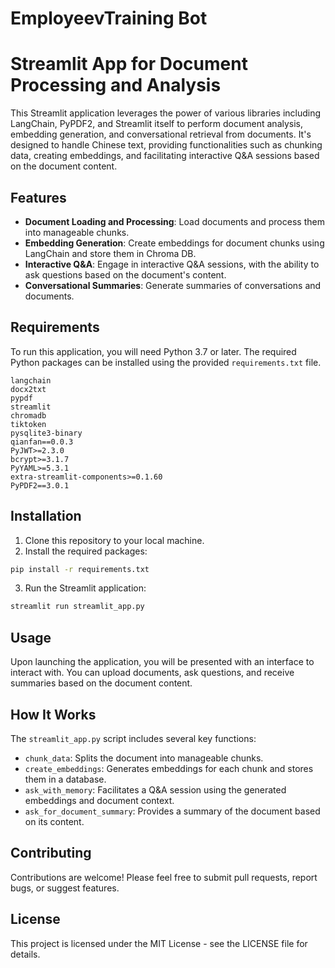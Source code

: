 # EmployeevTraining Bot

# Streamlit App for Document Processing and Analysis

This Streamlit application leverages the power of various libraries including LangChain, PyPDF2, and Streamlit itself to perform document analysis, embedding generation, and conversational retrieval from documents. It's designed to handle Chinese text, providing functionalities such as chunking data, creating embeddings, and facilitating interactive Q&A sessions based on the document content.

## Features

- **Document Loading and Processing**: Load documents and process them into manageable chunks.
- **Embedding Generation**: Create embeddings for document chunks using LangChain and store them in Chroma DB.
- **Interactive Q&A**: Engage in interactive Q&A sessions, with the ability to ask questions based on the document's content.
- **Conversational Summaries**: Generate summaries of conversations and documents.

## Requirements

To run this application, you will need Python 3.7 or later. The required Python packages can be installed using the provided `requirements.txt` file.

```
langchain
docx2txt
pypdf
streamlit
chromadb
tiktoken
pysqlite3-binary
qianfan==0.0.3
PyJWT>=2.3.0
bcrypt>=3.1.7
PyYAML>=5.3.1
extra-streamlit-components>=0.1.60
PyPDF2==3.0.1
```

## Installation

1. Clone this repository to your local machine.
2. Install the required packages:

```bash
pip install -r requirements.txt
```

3. Run the Streamlit application:

```bash
streamlit run streamlit_app.py
```

## Usage

Upon launching the application, you will be presented with an interface to interact with. You can upload documents, ask questions, and receive summaries based on the document content.

## How It Works

The `streamlit_app.py` script includes several key functions:

- `chunk_data`: Splits the document into manageable chunks.
- `create_embeddings`: Generates embeddings for each chunk and stores them in a database.
- `ask_with_memory`: Facilitates a Q&A session using the generated embeddings and document context.
- `ask_for_document_summary`: Provides a summary of the document based on its content.

## Contributing

Contributions are welcome! Please feel free to submit pull requests, report bugs, or suggest features.

## License

This project is licensed under the MIT License - see the LICENSE file for details.
